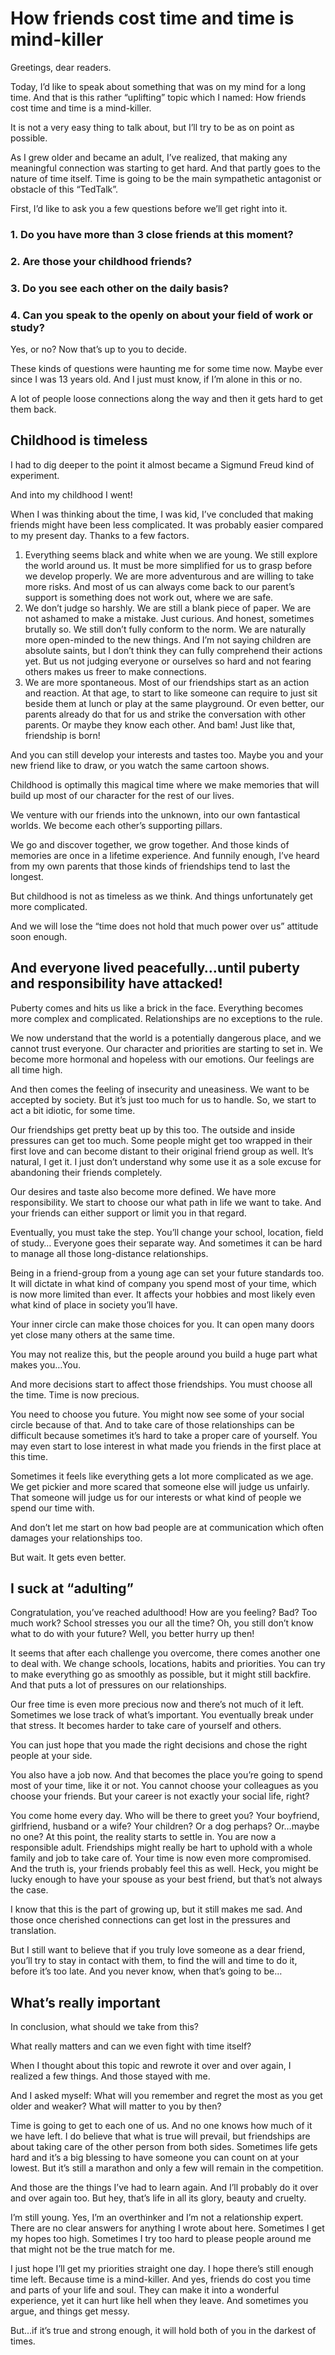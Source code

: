 # How friends cost time and time is mind-killer 

Greetings, dear readers. 

Today, I’d like to speak about something that was on my mind for a long time. And that is this rather “uplifting” topic which I named: How friends cost time and time is a mind-killer. 

It is not a very easy thing to talk about, but I’ll try to be as on point as possible. 

As I grew older and became an adult, I’ve realized, that making any meaningful connection was starting to get hard. And that partly goes to the nature of time itself. Time is going to be the main sympathetic antagonist or obstacle of this “TedTalk”. 

First, I’d like to ask you a few questions before we’ll get right into it. 


### 1.	Do you have more than 3 close friends at this moment?
### 2.	Are those your childhood friends?
### 3.	Do you see each other on the daily basis?
### 4.	Can you speak to the openly on about your field of work or study? 


Yes, or no? Now that’s up to you to decide. 

These kinds of questions were haunting me for some time now. Maybe ever since I was 13 years old. And I just must know, if I’m alone in this or no. 

A lot of people loose connections along the way and then it gets hard to get them back. 

## Childhood is timeless 

I had to dig deeper to the point it almost became a Sigmund Freud kind of experiment. 

And into my childhood I went! 

When I was thinking about the time, I was kid, I’ve concluded that making friends might have been less complicated. It was probably easier compared to my present day. Thanks to a few factors. 

1.	Everything seems black and white when we are young. We still explore the world around us. It must be more simplified for us to grasp before we develop properly.  We are more adventurous and are willing to take more risks. And most of us can always come back to our parent’s support is something does not work out, where we are safe. 
2.	We don’t judge so harshly. We are still a blank piece of paper. We are not ashamed to make a mistake. Just curious. And honest, sometimes brutally so. We still don’t fully conform to the norm. We are naturally more open-minded to the new things. And I’m not saying children are absolute saints, but I don’t think they can fully comprehend their actions yet. But us not judging everyone or ourselves so hard and not fearing others makes us freer to make connections. 
3.	We are more spontaneous. Most of our friendships start as an action and reaction. At that age, to start to like someone can require to just sit beside them at lunch or play at the same playground. Or even better, our parents already do that for us and strike the conversation with other parents. Or maybe they know each other. And bam! Just like that, friendship is born! 

And you can still develop your interests and tastes too. Maybe you and your new friend like to draw, or you watch the same cartoon shows. 

Childhood is optimally this magical time where we make memories that will build up most of our character for the rest of our lives. 

We venture with our friends into the unknown, into our own fantastical worlds. We become each other’s supporting pillars. 

We go and discover together, we grow together. And those kinds of memories are once in a lifetime experience. And funnily enough, I’ve heard from my own parents that those kinds of friendships tend to last the longest. 

But childhood is not as timeless as we think. And things unfortunately get more complicated. 

And we will lose the “time does not hold that much power over us” attitude soon enough.

## And everyone lived peacefully…until puberty and responsibility have attacked! 

Puberty comes and hits us like a brick in the face. Everything becomes more complex and complicated. Relationships are no exceptions to the rule. 

We now understand that the world is a potentially dangerous place, and we cannot trust everyone. Our character and priorities are starting to set in. We become more hormonal and hopeless with our emotions. Our feelings are all time high. 

And then comes the feeling of insecurity and uneasiness. We want to be accepted by society. But it’s just too much for us to handle. So, we start to act a bit idiotic, for some time. 

Our friendships get pretty beat up by this too. The outside and inside pressures can get too much. Some people might get too wrapped in their first love and can become distant to their original friend group as well. It’s natural, I get it. I just don’t understand why some use it as a sole excuse for abandoning their friends completely. 

Our desires and taste also become more defined. We have more responsibility. We start to choose our what path in life we want to take. And your friends can either support or limit you in that regard. 

Eventually, you must take the step. You’ll change your school, location, field of study… Everyone goes their separate way. And sometimes it can be hard to manage all those long-distance relationships. 

Being in a friend-group from a young age can set your future standards too. It will dictate in what kind of company you spend most of your time, which is now more limited than ever. It affects your hobbies and most likely even what kind of place in society you’ll have. 

Your inner circle can make those choices for you. It can open many doors yet close many others at the same time. 

You may not realize this, but the people around you build a huge part what makes you…You. 

And more decisions start to affect those friendships. You must choose all the time. Time is now precious. 

You need to choose you future. You might now see some of your social circle because of that. And to take care of those relationships can be difficult because sometimes it’s hard to take a proper care of yourself. You may even start to lose interest in what made you friends in the first place at this time. 

Sometimes it feels like everything gets a lot more complicated as we age. We get pickier and more scared that someone else will judge us unfairly. That someone will judge us for our interests or what kind of people we spend our time with. 

And don’t let me start on how bad people are at communication which often damages your relationships too. 

But wait. It gets even better. 

## I suck at “adulting”  

Congratulation, you’ve reached adulthood! How are you feeling? Bad? Too much work? School stresses you our all the time? Oh, you still don’t know what to do with your future? Well, you better hurry up then! 

It seems that after each challenge you overcome, there comes another one to deal with. We change schools, locations, habits and priorities. You can try to make everything go as smoothly as possible, but it might still backfire. And that puts a lot of pressures on our relationships. 

Our free time is even more precious now and there’s not much of it left. Sometimes we lose track of what’s important. You eventually break under that stress. It becomes harder to take care of yourself and others. 

You can just hope that you made the right decisions and chose the right people at your side. 

You also have a job now. And that becomes the place you’re going to spend most of your time, like it or not. You cannot choose your colleagues as you choose your friends. But your career is not exactly your social life, right? 

You come home every day. Who will be there to greet you? Your boyfriend, girlfriend, husband or a wife? Your children? Or a dog perhaps? Or…maybe no one? At this point, the reality starts to settle in. You are now a responsible adult. Friendships might really be hart to uphold with a whole family and job to take care of. Your time is now even more compromised. And the truth is, your friends probably feel this as well. Heck, you might be lucky enough to have your spouse as your best friend, but that’s not always the case. 

I know that this is the part of growing up, but it still makes me sad. And those once cherished connections can get lost in the pressures and translation. 

But I still want to believe that if you truly love someone as a dear friend, you’ll try to stay in contact with them, to find the will and time to do it, before it’s too late. And you never know, when that’s going to be… 

## What’s really important 

In conclusion, what should we take from this? 

What really matters and can we even fight with time itself? 

When I thought about this topic and rewrote it over and over again, I realized a few things. And those stayed with me. 

And I asked myself: What will you remember and regret the most as you get older and weaker? What will matter to you by then? 

Time is going to get to each one of us. And no one knows how much of it we have left. I do believe that what is true will prevail, but friendships are about taking care of the other person from both sides. Sometimes life gets hard and it’s a big blessing to have someone you can count on at your lowest. But it’s still a marathon and only a few will remain in the competition. 

And those are the things I’ve had to learn again. And I’ll probably do it over and over again too. But hey, that’s life in all its glory, beauty and cruelty. 

I’m still young. Yes, I’m an overthinker and I’m not a relationship expert. There are no clear answers for anything I wrote about here. Sometimes I get my hopes too high. Sometimes I try too hard to please people around me that might not be the true match for me. 

I just hope I’ll get my priorities straight one day. I hope there’s still enough time left. Because time is a mind-killer. And yes, friends do cost you time and parts of your life and soul. They can make it into a wonderful experience, yet it can hurt like hell when they leave. And sometimes you argue, and things get messy. 

But…if it’s true and strong enough, it will hold both of you in the darkest of times. 


